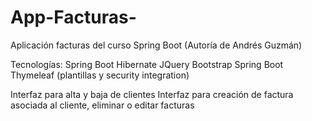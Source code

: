 # App-Facturas-
Aplicación facturas del curso Spring Boot (Autoría de Andrés Guzmán)

Tecnologías: Spring Boot Hibernate JQuery Bootstrap Spring Boot Thymeleaf (plantillas y security integration)

Interfaz para alta y baja de clientes Interfaz para creación de factura asociada al cliente, eliminar o editar facturas
